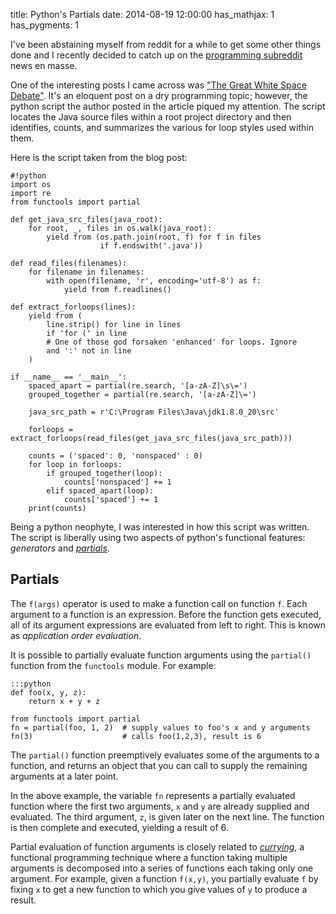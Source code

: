 title: Python's Partials
date: 2014-08-19 12:00:00
has_mathjax: 1
has_pygments: 1

I've been abstaining myself from reddit for a while to get some other things
done and I recently decided to catch up on the [programming subreddit][1] news
en masse.

One of the interesting posts I came across was ["The Great White Space
Debate"][2]. It's an eloquent post on a dry programming topic; however, the
python script the author posted in the article piqued my attention. The script
locates the Java source files within a root project directory and then
identifies, counts, and summarizes the various for loop styles used within
them.  

Here is the script taken from the blog post:

    #!python
    import os
    import re
    from functools import partial
    
    def get_java_src_files(java_root):
        for root, _, files in os.walk(java_root):
            yield from (os.path.join(root, f) for f in files
                        if f.endswith('.java'))
    
    def read_files(filenames):
        for filename in filenames:
            with open(filename, 'r', encoding='utf-8') as f:
                yield from f.readlines()
    
    def extract_forloops(lines):
        yield from (
            line.strip() for line in lines
            if 'for (' in line
            # One of those god forsaken 'enhanced' for loops. Ignore
            and ':' not in line
        )
    
    if __name__ == '__main__':
        spaced_apart = partial(re.search, '[a-zA-Z]\s\=')
        grouped_together = partial(re.search, '[a-zA-Z]\=')
    
        java_src_path = r'C:\Program Files\Java\jdk1.8.0_20\src'
    
        forloops = extract_forloops(read_files(get_java_src_files(java_src_path)))
    
        counts = ('spaced': 0, 'nonspaced' : 0)
        for loop in forloops:
            if grouped_together(loop):
                counts['nonspaced'] += 1
            elif spaced_apart(loop):
                counts['spaced'] += 1
        print(counts)

Being a python neophyte, I was interested in how this script was written.  The
script is liberally using two aspects of python's functional features:
_generators_ and _[partials][4]_.

Partials
--------

The `f(args)` operator is used to make a function call on function `f`.
Each argument to a function is an expression.  Before the function gets
executed, all of its argument expressions are evaluated from left to
right.  This is known as _application order evaluation_.

It is possible to partially evaluate function arguments using the
`partial()` function from the `functools` module.  For example:

    :::python
    def foo(x, y, z):
        return x + y + z

    from functools import partial
    fn = partial(foo, 1, 2)  # supply values to foo's x and y arguments 
    fn(3)                    # calls foo(1,2,3), result is 6

The `partial()` function preemptively evaluates some of the arguments to
a function, and returns an object that you can call to supply the
remaining arguments at a later point. 

In the above example, the variable `fn` represents a partially evaluated
function where the first two arguments, `x` and `y` are already supplied and
evaluated.  The third argument, `z`, is given later on the next line. The
function is then complete and executed, yielding a result of 6.

Partial evaluation of function arguments is closely related to
_[currying][3]_, a functional programming technique where a function
taking multiple arguments is decomposed into a series of functions each
taking only one argument. For example, given a function `f(x,y)`, you
partially evaluate `f` by fixing `x` to get a new function to which you
give values of `y` to produce a result.  

[1]: http://www.reddit.com/r/programming 
[2]: https://medium.com/@thechriskiehl/the-great-white-space-debate-3633cba8b5c1
[3]: http://en.wikipedia.org/wiki/Currying
[4]: https://docs.python.org/2/library/functools.html#functools.partial
